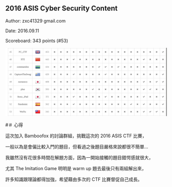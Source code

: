 ## 2016 ASIS Cyber Security Content

Author: zxc41329 <at> gmail.com

Date: 2016.09.11

Scoreboard: 343 points (#53)

![scoreboard_weiyu](scoreboard_weiyu.png)

#＃ 心得

這次加入 Bamboofox 的討論群組，挑戰這次的 2016 ASIS CTF 比賽，

一般以為是會偏比較入門的題目，但看過之後題目嚴格來說都很不簡單...

我雖然沒有花很多時間在解題方面，因為一開始接觸的題目錯愕感就很大，

尤其 The Imitation Game 明明是 warm up 題去最後只有兩組解出來，

許多知識跟理論都得加強，希望藉由多次的 CTF 比賽督促自己成長。


